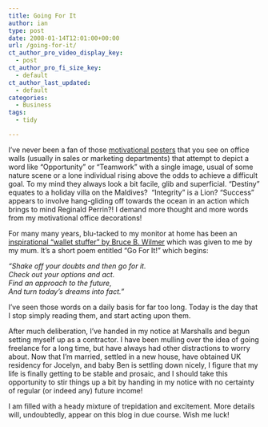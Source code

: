 ```yaml
---
title: Going For It
author: ian
type: post
date: 2008-01-14T12:01:00+00:00
url: /going-for-it/
ct_author_pro_video_display_key:
  - post
ct_author_pro_fi_size_key:
  - default
ct_author_last_updated:
  - default
categories:
  - Business
tags:
  - tidy

---
```

I&#8217;ve never been a fan of those [motivational posters][1] that you see on office walls (usually in sales or marketing departments) that attempt to depict a word like &#8220;Opportunity&#8221; or &#8220;Teamwork&#8221; with a single image, usual of some nature scene or a lone individual rising above the odds to achieve a difficult goal. To my mind they always look a bit facile, glib and superficial. &#8220;Destiny&#8221; equates to a holiday villa on the Maldives?  &#8220;Integrity&#8221; is a Lion? &#8220;Success&#8221; appears to involve hang-gliding off towards the ocean in an action which brings to mind Reginald Perrin?! I demand more thought and more words from my motivational office decorations!

For many many years, blu-tacked to my monitor at home has been an [inspirational &#8220;wallet stuffer&#8221; by Bruce B. Wilmer][2] which was given to me by my mum. It&#8217;s a short poem entitled &#8220;Go For It!&#8221; which begins:

_&#8220;Shake off your doubts and then go for it._  
_Check out your options and act._  
_Find an approach to the future,_  
_And turn today&#8217;s dreams into fact.&#8221;_

I&#8217;ve seen those words on a daily basis for far too long. Today is the day that I stop simply reading them, and start acting upon them.

After much deliberation, I&#8217;ve handed in my notice at Marshalls and begun setting myself up as a contractor. I have been mulling over the idea of going freelance for a long time, but have always had other distractions to worry about. Now that I’m married, settled in a new house, have obtained UK residency for Jocelyn, and baby Ben is settling down nicely, I figure that my life is finally getting to be stable and prosaic, and I should take this opportunity to stir things up a bit by handing in my notice with no certainty of regular (or indeed any) future income!

I am filled with a heady mixture of trepidation and excitement. More details will, undoubtedly, appear on this blog in due course. Wish me luck!

 [1]: http://www.allposters.com/-st/Motivational-Posters_c12920_p6_.htm
 [2]: http://wilmergraphics.com/cgi-local/catalog/hazel.cgi/hzpi/u/HzSt01131116140m1117160U0n100m0m0n1513161710/hazel.cgi?action=serve&item=categories/titles/inspiration1.htm#247